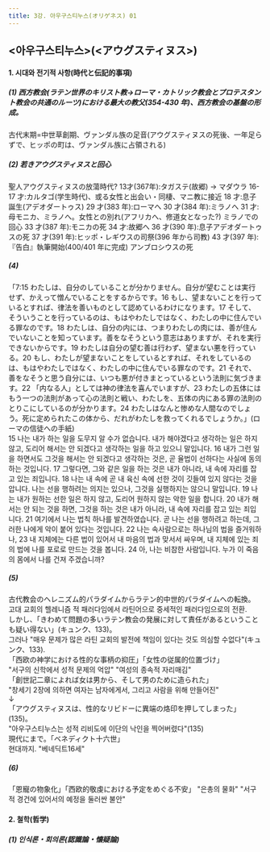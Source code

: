```yaml
---
title: 3강. 아우구스티누스(オリゲネス) 01
---
```


<아우구스티누스>(<アウグスティヌス>)  
---  
#### 1. 시대와 전기적 사항(時代と伝記的事項)  
##### (1) 西方教会(ラテン世界のキリスト教→ローマ・カトリック教会とプロテスタント教会の共通のルーツ)における最大の教父(354-430 年)、西方教会の基盤の形成。  
古代末期=中世草創期、ヴァンダル族の足音(アウグスティヌスの死後、一年足らずで、ヒッポの町は、ヴァンダル族に占領される)
##### (2) 若きアウグスティヌスと回心
聖人アウグスティヌスの放蕩時代?
13才(367年):タガステ(故郷) → マダウラ
16-17 才:カルタゴ(学生時代)、或る女性と出会い・同棲、マニ教に接近
18 才:息子誕生(アデオダートゥス)
29 才(383 年):ローマへ
30 才(384 年):ミラノへ
31 才:母モニカ、ミラノへ。女性との別れ(アフリカへ、修道女となった?)
ミラノでの回心
33 才(387 年):モニカの死
34 才:故郷へ
36 才(390 年):息子アデオダートゥスの死
37 才(391 年):ヒッポ・レギウスの司祭(396 年から司教)
43 才(397 年):『告白』執筆開始(400/401 年に完成)
アンブロシウスの死

##### (4)
「7:15 わたしは、自分のしていることが分かりません。自分が望むことは実行せず、かえって憎んでいることをするからです。16 もし、望まないことを行っているとすれば、律法を善いものとして認めているわけになります。17 そして、そういうことを行っているのは、もはやわたしではなく、わたしの中に住んでいる罪なのです。18 わたしは、自分の内には、つまりわたしの肉には、善が住んでいないことを知っています。善をなそうという意志はありますが、それを実行できないからです。19 わたしは自分の望む善は行わず、望まない悪を行っている。20 もし、わたしが望まないことをしているとすれば、それをしているのは、もはやわたしではなく、わたしの中に住んでいる罪なのです。21 それで、善をなそうと思う自分には、いつも悪が付きまとっているという法則に気づきます。22 「内なる人」としては神の律法を喜んでいますが、23 わたしの五体にはもう一つの法則があって心の法則と戦い、わたしを、五体の内にある罪の法則のとりこにしているのが分かります。24 わたしはなんと惨めな人間なのでしょう。死に定められたこの体から、だれがわたしを救ってくれるでしょうか。」(ローマの信徒への手紙)  
15 나는 내가 하는 일을 도무지 알 수가 없습니다. 내가 해야겠다고 생각하는 일은 하지 않고, 도리어 해서는 안 되겠다고 생각하는 일을 하고 있으니 말입니다. 16 내가 그런 일을 하면서도 그것을 해서는 안 되겠다고 생각하는 것은, 곧 율법이 선하다는 사실에 동의하는 것입니다. 17 그렇다면, 그와 같은 일을 하는 것은 내가 아니라, 내 속에 자리를 잡고 있는 죄입니다. 18 나는 내 속에 곧 내 육신 속에 선한 것이 깃들여 있지 않다는 것을 압니다. 나는 선을 행하려는 의지는 있으나, 그것을 실행하지는 않으니 말입니다. 19 나는 내가 원하는 선한 일은 하지 않고, 도리어 원하지 않는 악한 일을 합니다. 20 내가 해서는 안 되는 것을 하면, 그것을 하는 것은 내가 아니라, 내 속에 자리를 잡고 있는 죄입니다. 21 여기에서 나는 법칙 하나를 발견하였습니다. 곧 나는 선을 행하려고 하는데, 그러한 나에게 악이 붙어 있다는 것입니다. 22 나는 속사람으로는 하나님의 법을 즐거워하나, 23 내 지체에는 다른 법이 있어서 내 마음의 법과 맞서서 싸우며, 내 지체에 있는 죄의 법에 나를 포로로 만드는 것을 봅니다. 24 아, 나는 비참한 사람입니다. 누가 이 죽음의 몸에서 나를 건져 주겠습니까?

##### (5)
古代教会のヘレニズム的パラダイムからラテン的中世的パラダイムへの転換。  
고대 교회의 헬레니즘 적 패러다임에서 라틴어으로 중세적인 패러다임으로의 전환.  
しかし、「きわめて問題の多いラテン教会の発展に対して責任があるということも疑い得ない」(キュンク、133)。  
그러나 "매우 문제가 많은 라틴 교회의 발전에 책임이 있다는 것도 의심할 수없다"(キュンク、133).  
「西欧の神学における性的な事柄の抑圧」「女性の従属的位置づけ」  
"서구의 신학에서 성적 문제의 억압" "여성의 종속적 자리매김"  
「創世記二章によれば女は男から、そして男のために造られた」  
"창세기 2장에 의하면 여자는 남자에게서, 그리고 사람을 위해 만들어진"  
↓  
「アウグスティヌスは、性的なリビドーに異端の烙印を押してしまった」(135)。  
"아우구스티누스는 성적 리비도에 이단의 낙인을 찍어버렸다"(135)  
現代にまで。「ベネディクト十六世」  
현대까지. "베네딕트16세"

##### (6)
「恩寵の物象化」「西欧的敬虔における予定をめぐる不安」
"은총의 물화" "서구적 경건에 있어서의 예정을 둘러싼 불안"

#### 2. 철학(哲学)  
##### (1) 인식론・회의론(認識論・懐疑論)
